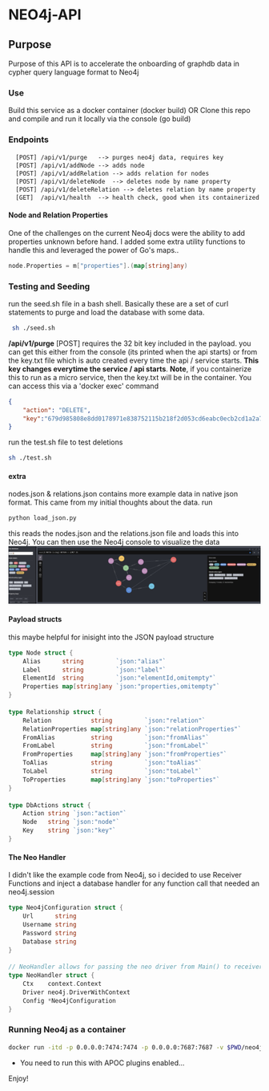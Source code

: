 
# NEO4j-API
## Purpose
Purpose of this API is to accelerate the onboarding of graphdb data in cypher query language format to Neo4j


### Use
Build this service as a docker container (docker build)
OR
Clone this repo and compile and run it locally via the console (go build)


### Endpoints
```console
  [POST] /api/v1/purge   --> purges neo4j data, requires key
  [POST] /api/v1/addNode --> adds node
  [POST] /api/v1/addRelation --> adds relation for nodes
  [POST] /api/v1/deleteNode  --> deletes node by name property
  [POST] /api/v1/deleteRelation --> deletes relation by name property
  [GET]  /api/v1/health  --> health check, good when its containerized
  ```

  #### Node and Relation Properties
  One of the challenges on the current Neo4j docs were the ability to add properties unknown before hand. I added some extra utility functions to handle this and leveraged the power of Go's maps..
  ```go
  node.Properties = m["properties"].(map[string]any)
  ```
### Testing and Seeding
 run the seed.sh file in a bash shell. Basically these are a set of curl statements to purge and load the database with some data. 
 ```bash
  sh ./seed.sh
  ```
  **/api/v1/purge** [POST] requires the 32 bit key included in the payload. you can get this either from the console (its printed when the api starts) or from the key.txt file which is auto created every time the api / service starts. **This key changes everytime the service / api starts**.
  **Note**, if you containerize this to run as a micro service, then the key.txt will be in the container. You can access this via a 'docker exec' command
```json 
{
    "action": "DELETE",
    "key":"679d985808e8dd0178971e838752115b218f2d053cd6eabc0ecb2cd1a2a781bc"
}
```

run the test.sh file to test deletions
```bash
sh ./test.sh
```
#### extra
nodes.json & relations.json contains more example data in native json format. This came from my initial thoughts about the data.
run 
```python
python load_json.py
```
this reads the nodes.json and the relations.json file and loads this into Neo4j. You can then use the Neo4j console to visualize the data
![S3 Files ](img/neo-kg.png)
#### Payload structs
this maybe helpful for inisight into the JSON payload structure
```go
type Node struct {
	Alias      string         `json:"alias"`
	Label      string         `json:"label"`
	ElementId  string         `json:"elementId,omitempty"`
	Properties map[string]any `json:"properties,omitempty"`
}

type Relationship struct {
	Relation           string         `json:"relation"`
	RelationProperties map[string]any `json:"relationProperties"`
	FromAlias          string         `json:"fromAlias"`
	FromLabel          string         `json:"fromLabel"`
	FromProperties     map[string]any `json:"fromProperties"`
	ToAlias            string         `json:"toAlias"`
	ToLabel            string         `json:"toLabel"`
	ToProperties       map[string]any `json:"toProperties"`
}

type DbActions struct {
	Action string `json:"action"`
	Node   string `json:"node"`
	Key    string `json:"key"`
}
```
#### The Neo Handler
I didn't like the example code from Neo4j, so i decided to use Receiver Functions and inject a database handler for any function call that needed an neo4j.session
```go
type Neo4jConfiguration struct {
	Url      string
	Username string
	Password string
	Database string
}

// NeoHandler allows for passing the neo driver from Main() to receiver functions for calling Neo4j sessions..
type NeoHandler struct {
	Ctx    context.Context
	Driver neo4j.DriverWithContext
	Config *Neo4jConfiguration
}
``` 


### Running Neo4j as a container
```bash
docker run -itd -p 0.0.0.0:7474:7474 -p 0.0.0.0:7687:7687 -v $PWD/neo4j-data:/data -v $PWD/neo4j-plugins:/plugins --name neo4j-apoc -e NEO4J_apoc_export_file_enabled=true -e NEO4J_apoc_import_file_enabled=true -e NEO4J_apoc_import_file_use__neo4j__config=true -e NEO4JLABS_PLUGINS=\[\"apoc\"\] neo4j:latest
```
- You need to run this with APOC plugins enabled...

Enjoy!